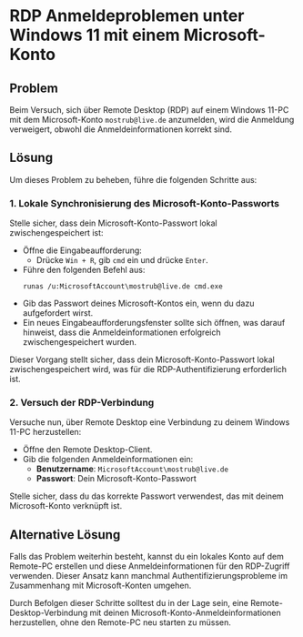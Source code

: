 # RDP Anmeldeproblemen unter Windows 11 mit einem Microsoft-Konto

## Problem

Beim Versuch, sich über Remote Desktop (RDP) auf einem Windows 11-PC mit dem Microsoft-Konto `mostrub@live.de` anzumelden, wird die Anmeldung verweigert, obwohl die Anmeldeinformationen korrekt sind.

## Lösung

Um dieses Problem zu beheben, führe die folgenden Schritte aus:

### 1. Lokale Synchronisierung des Microsoft-Konto-Passworts

Stelle sicher, dass dein Microsoft-Konto-Passwort lokal zwischengespeichert ist:

- Öffne die Eingabeaufforderung:
  - Drücke `Win + R`, gib `cmd` ein und drücke `Enter`.
- Führe den folgenden Befehl aus:
  ```shell
  runas /u:MicrosoftAccount\mostrub@live.de cmd.exe
  ```
- Gib das Passwort deines Microsoft-Kontos ein, wenn du dazu aufgefordert wirst.
- Ein neues Eingabeaufforderungsfenster sollte sich öffnen, was darauf hinweist, dass die Anmeldeinformationen erfolgreich zwischengespeichert wurden.

Dieser Vorgang stellt sicher, dass dein Microsoft-Konto-Passwort lokal zwischengespeichert wird, was für die RDP-Authentifizierung erforderlich ist. 

### 2. Versuch der RDP-Verbindung

Versuche nun, über Remote Desktop eine Verbindung zu deinem Windows 11-PC herzustellen:

- Öffne den Remote Desktop-Client.
- Gib die folgenden Anmeldeinformationen ein:
  - **Benutzername**: `MicrosoftAccount\mostrub@live.de`
  - **Passwort**: Dein Microsoft-Konto-Passwort

Stelle sicher, dass du das korrekte Passwort verwendest, das mit deinem Microsoft-Konto verknüpft ist.

## Alternative Lösung

Falls das Problem weiterhin besteht, kannst du ein lokales Konto auf dem Remote-PC erstellen und diese Anmeldeinformationen für den RDP-Zugriff verwenden. Dieser Ansatz kann manchmal Authentifizierungsprobleme im Zusammenhang mit Microsoft-Konten umgehen. 

Durch Befolgen dieser Schritte solltest du in der Lage sein, eine Remote-Desktop-Verbindung mit deinen Microsoft-Konto-Anmeldeinformationen herzustellen, ohne den Remote-PC neu starten zu müssen. 